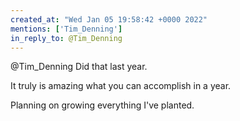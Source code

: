 ```yaml
---
created_at: "Wed Jan 05 19:58:42 +0000 2022"
mentions: ['Tim_Denning']
in_reply_to: @Tim_Denning
---
```


@Tim_Denning Did that last year. 

It truly is amazing what you can accomplish in a year.

Planning on growing everything I've planted.